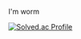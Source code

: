 I'm worm

 [![Solved.ac Profile](http://mazassumnida.wtf/api/generate_badge?boj=budweiserzero)](https://solved.ac/budweiserzero)<br/>

